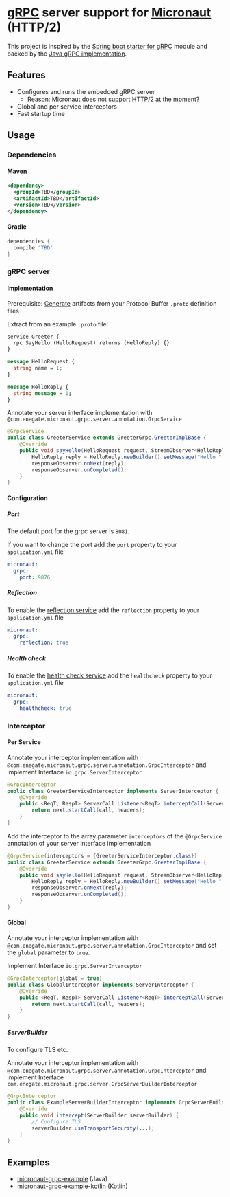 # [gRPC](http://grpc.io) server support for [Micronaut](http://micronaut.io/) (HTTP/2)
This project is inspired by the [Spring boot starter for gRPC](https://github.com/LogNet/grpc-spring-boot-starter) module and backed by the [Java gRPC implementation](https://github.com/grpc/grpc-java).

## Features
- Configures and runs the embedded gRPC server
  - Reason: Micronaut does not support HTTP/2 at the moment?
- Global and per service interceptors
- Fast startup time

## Usage

### Dependencies

#### Maven
````xml
<dependency>
  <groupId>TBD</groupId>
  <artifactId>TBD</artifactId>
  <version>TBD</version>
</dependency>
````

#### Gradle
````gradle
dependencies {
  compile 'TBD'
}
````

### gRPC server

#### Implementation
Prerequisite: [Generate](https://github.com/google/protobuf-gradle-plugin) artifacts from your Protocol Buffer ``.proto`` definition files

Extract from an example ``.proto`` file:

````proto
service Greeter {
  rpc SayHello (HelloRequest) returns (HelloReply) {}
}

message HelloRequest {
  string name = 1;
}

message HelloReply {
  string message = 1;
}
````

Annotate your server interface implementation with ``@com.enegate.micronaut.grpc.server.annotation.GrpcService``

````java
@GrpcService
public class GreeterService extends GreeterGrpc.GreeterImplBase {
    @Override
    public void sayHello(HelloRequest request, StreamObserver<HelloReply> responseObserver) {
        HelloReply reply = HelloReply.newBuilder().setMessage("Hello " + request.getName()).build();
        responseObserver.onNext(reply);
        responseObserver.onCompleted();
    }
}
````

#### Configuration

##### Port
The default port for the grpc server is ``8081``.

If you want to change the port add the ``port`` property to your ``application.yml`` file

````yaml
micronaut:
  grpc:
    port: 9876
````

##### Reflection
To enable the [reflection service](https://github.com/grpc/grpc-java/blob/master/services/src/main/proto/io/grpc/reflection/v1alpha/reflection.proto) add the ``reflection`` property to your ``application.yml`` file

````yaml
micronaut:
  grpc:
    reflection: true
````

##### Health check
To enable the [health check service](https://github.com/grpc/grpc-java/blob/master/services/src/main/proto/grpc/health/v1/health.proto) add the ``healthcheck`` property to your ``application.yml`` file

````yaml
micronaut:
  grpc:
    healthcheck: true
````

### Interceptor

#### Per Service
Annotate your interceptor implementation with ``@com.enegate.micronaut.grpc.server.annotation.GrpcInterceptor``
and implement Interface ``io.grpc.ServerInterceptor``

````java
@GrpcInterceptor
public class GreeterServiceInterceptor implements ServerInterceptor {
    @Override
    public <ReqT, RespT> ServerCall.Listener<ReqT> interceptCall(ServerCall<ReqT, RespT> call, Metadata headers, ServerCallHandler<ReqT, RespT> next) {
        return next.startCall(call, headers);
    }
}
````

Add the interceptor to the array parameter ``interceptors`` of the ``@GrpcService`` annotation  of your server interface implementation

````java
@GrpcService(interceptors = {GreeterServiceInterceptor.class})
public class GreeterService extends GreeterGrpc.GreeterImplBase {
    @Override
    public void sayHello(HelloRequest request, StreamObserver<HelloReply> responseObserver) {
        HelloReply reply = HelloReply.newBuilder().setMessage("Hello " + request.getName()).build();
        responseObserver.onNext(reply);
        responseObserver.onCompleted();
    }
}
````

#### Global
Annotate your interceptor implementation with ``@com.enegate.micronaut.grpc.server.annotation.GrpcInterceptor`` and set the ``global`` parameter to ``true``.

Implement Interface ``io.grpc.ServerInterceptor``

````java
@GrpcInterceptor(global = true)
public class GlobalInterceptor implements ServerInterceptor {
    @Override
    public <ReqT, RespT> ServerCall.Listener<ReqT> interceptCall(ServerCall<ReqT, RespT> call, Metadata headers, ServerCallHandler<ReqT, RespT> next) {
        return next.startCall(call, headers);
    }
}
````

##### ServerBuilder
To configure TLS etc.

Annotate your interceptor implementation with ``@com.enegate.micronaut.grpc.server.annotation.GrpcInterceptor``
and implement Interface ``com.enegate.micronaut.grpc.server.GrpcServerBuilderInterceptor``

````java
@GrpcInterceptor
public class ExampleServerBuilderInterceptor implements GrpcServerBuilderInterceptor {
    @Override
    public void intercept(ServerBuilder serverBuilder) {
        // Configure TLS
        serverBuilder.useTransportSecurity(...);
    }
}

````

## Examples

- [micronaut-grpc-example](https://github.com/Enegate/micronaut-grpc-example) (Java)
- [micronaut-grpc-example-kotlin]() (Kotlin)
